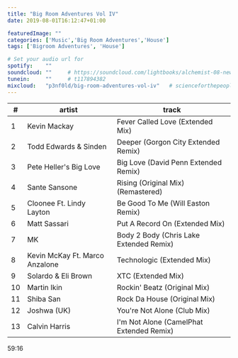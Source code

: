 ```yaml
---
title: "Big Room Adventures Vol IV"
date: 2019-08-01T16:12:47+01:00

featuredImage: ""
categories: ['Music','Big Room Adventures','House']
tags: ['Bigroom Adventures', 'House']

# Set your audio url for
spotify:    ""
soundcloud: ""     # https://soundcloud.com/lightbooks/alchemist-08-new-world-order-snip
tunein:     ""     # t117894382
mixcloud:   "p3nf0ld/big-room-adventures-vol-iv"   # scienceforthepeople/445-ai-ant-intelligence
---
```

<!--more-->

|  #  | artist     | track   |
| --------  | -------- | ------ |
|1|Kevin Mackay| Fever Called Love (Extended Mix)
|2| Todd Edwards & Sinden|Deeper (Gorgon City Extended Remix)
|3| Pete Heller's Big Love |Big Love (David Penn Extended Remix)
|4| Sante Sansone |Rising (Original Mix) (Remastered)
|5| Cloonee Ft. Lindy Layton |Be Good To Me (Will Easton Remix)
|6| Matt Sassari |Put A Record On (Extended Mix)
|7|MK|Body 2 Body (Chris Lake Extended Remix)
|8|Kevin McKay Ft. Marco Anzalone|Technologic (Extended Mix)
|9|Solardo & Eli Brown|XTC (Extended Mix)
|10|Martin Ikin|Rockin' Beatz (Original Mix)
|11|Shiba San |Rock Da House (Original Mix)
|12|Joshwa (UK)|You're Not Alone (Club Mix)
|13|Calvin Harris|I'm Not Alone (CamelPhat Extended Remix)

59:16

